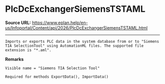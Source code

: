 # PlcDcExchangerSiemensTSTAML

**Source URL:** https://www.eplan.help/en-us/Infoportal/Content/api/2026/PlcDcExchangerSiemensTSTAML.html

---

```
Imports or exports PLC data in the system database from or to "Siemens TIA SelectionTool" using AutomationML files. The supported file extension is "*.aml".
```

  

**Remarks**

```
Visible name = "Siemens TIA Selection Tool"
```

```
Required for methods ExportData(), ImportData()
```